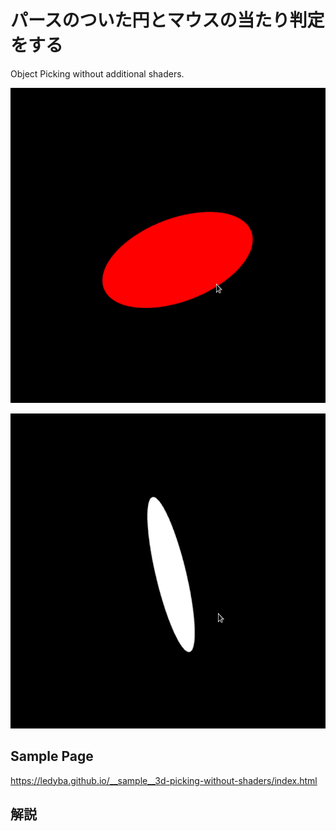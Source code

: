# パースのついた円とマウスの当たり判定をする

Object Picking without additional shaders.

[![screenshot.png](screenshot.png)](https://ledyba.github.io/__sample__3d-picking-without-shaders/index.html)

[![screenshot.png](screenshot2.png)](https://ledyba.github.io/__sample__3d-picking-without-shaders/index.html)

## Sample Page

https://ledyba.github.io/__sample__3d-picking-without-shaders/index.html

## 解説